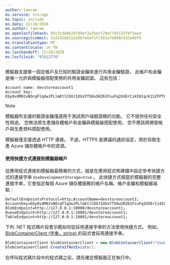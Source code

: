 ```yaml
---
author: tamram
ms.service: storage
ms.topic: include
ms.date: 12/28/2020
ms.author: tamram
ms.openlocfilehash: 85cfe3b062d7d9ef3a7bdcf29ef7d2125f8f3ae4
ms.sourcegitcommit: 31d242b611a2887e0af1fc501a7d808c933a6bf6
ms.translationtype: MT
ms.contentlocale: zh-TW
ms.lasthandoff: 12/29/2020
ms.locfileid: "97812776"
---
```

模擬器支援單一固定帳戶及已知的驗證金鑰來進行共用金鑰驗證。 此帳戶和金鑰是唯一允許與模擬器搭配使用的共用金鑰認證。 這些包括：

```
Account name: devstoreaccount1
Account key: Eby8vdM02xNOcqFlqUwJPLlmEtlCDXJ1OUzFT50uSRZ6IFsuFq2UVErCz4I6tq/K1SZFPTOtr/KBHBeksoGMGw==
```

> [!NOTE]
> 模擬器所支援的驗證金鑰僅適用于測試用戶端驗證碼的功能。 它不提供任何安全性用途。 您無法將生產儲存體帳戶和金鑰與模擬器搭配使用。 您不應該將開發帳戶與生產資料搭配使用。
>
> 模擬器僅支援透過 HTTP 連接。 不過，HTTPS 是建議的通訊協定，用於存取生產 Azure 儲存體帳戶中的資源。
>

#### <a name="connect-to-the-emulator-account-using-the-shortcut"></a>使用快捷方式連接到模擬器帳戶

從應用程式連接到模擬器最簡單的方式，就是在應用程式佈建檔中設定參考快捷方式的連接字串 `UseDevelopmentStorage=true` 。 此快捷方式相當於模擬器的完整連接字串，它會指定每個 Azure 儲存體服務的帳戶名稱、帳戶金鑰和模擬器端點：

```
DefaultEndpointsProtocol=http;AccountName=devstoreaccount1;
AccountKey=Eby8vdM02xNOcqFlqUwJPLlmEtlCDXJ1OUzFT50uSRZ6IFsuFq2UVErCz4I6tq/K1SZFPTOtr/KBHBeksoGMGw==;
BlobEndpoint=http://127.0.0.1:10000/devstoreaccount1;
QueueEndpoint=http://127.0.0.1:10001/devstoreaccount1;
TableEndpoint=http://127.0.0.1:10001/devstoreaccount1;
```

下列 .NET 程式碼片段會示範如何從採用連接字串的方法使用快捷方式。 例如， [BlobContainerClient (字串，string) ](/dotnet/api/azure.storage.blobs.blobcontainerclient.-ctor#Azure_Storage_Blobs_BlobContainerClient__ctor_System_String_System_String_) 的函式會採用連接字串。

```csharp
BlobContainerClient blobContainerClient = new BlobContainerClient("UseDevelopmentStorage=true", "sample-container");
blobContainerClient.CreateIfNotExists();
```

在呼叫程式碼片段中的程式碼之前，請先確定模擬器正在執行中。
